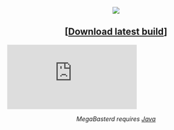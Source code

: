 <p align="center"><img src="https://raw.githubusercontent.com/tonikelope/megabasterd/master/src/main/resources/images/mbasterd_logo_git.png"></p>
<h2 align="center"><b>[<a href="https://mega.nz/#F!lYsRWaQB!uVhntmyKcVECRaOxAbcL4A" target="_blank">Download latest build</a>]</b></h2>

<div class="video-responsive">
<iframe src="https://www.youtube.com/embed/5TkBXT7osQI" frameborder="0" allowfullscreen="allowfullscreen"></iframe>
</div>

<p align="center"><i>MegaBasterd requires <a href="https://java.com" target="_blank">Java</a></i></p>
